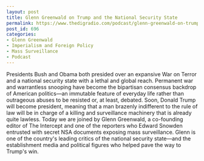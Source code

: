 ```yaml
---
layout: post
title: Glenn Greenwald on Trump and the National Security State
permalink: https://www.thedigradio.com/podcast/glenn-greenwald-on-trump-and-the-national-security-state/index.html
post_id: 696
categories: 
- Glenn Greenwald
- Imperialism and Foreign Policy
- Mass Surveillance
- Podcast
---
```


Presidents Bush and Obama both presided over an expansive War on Terror and a national security state with a lethal and global reach. Permanent war and warrantless snooping have become the bipartisan consensus backdrop of American politics—an immutable feature of everyday life rather than outrageous abuses to be resisted or, at least, debated. Soon, Donald Trump will become president, meaning that a man brazenly indifferent to the rule of law will be in charge of a killing and surveillance machinery that is already quite lawless. 
Today we are joined by Glenn Greenwald, a co-founding editor of The Intercept and one of the reporters who Edward Snowden entrusted with secret NSA documents exposing mass surveillance. Glenn is one of the country's leading critics of the national security state—and the establishment media and political figures who helped pave the way to Trump's win.

 